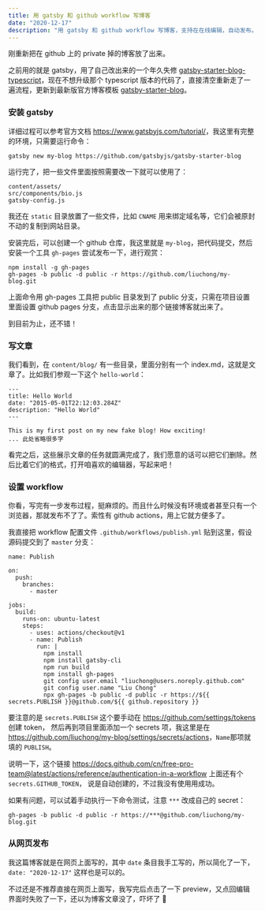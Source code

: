 ```yaml
---
title: 用 gatsby 和 github workflow 写博客
date: "2020-12-17"
description: "用 gatsby 和 github workflow 写博客，支持在在线编辑，自动发布。"
---
```


刚重新把在 github 上的 private 掉的博客放了出来。

之前用的就是 gatsby，用了自己改出来的一个年久失修 [gatsby-starter-blog-typescript](https://github.com/liuchong/gatsby-starter-blog-typescript)，现在不想升级那个 typescript 版本的代码了，直接清空重新走了一遍流程，更新到最新版官方博客模板 [gatsby-starter-blog](https://github.com/gatsbyjs/gatsby-starter-blog)。

### 安装 gatsby

详细过程可以参考官方文档 <https://www.gatsbyjs.com/tutorial/>，我这里有完整的环境，只需要运行命令：

```
gatsby new my-blog https://github.com/gatsbyjs/gatsby-starter-blog
```

运行完了，把一些文件里面按照需要改一下就可以使用了：

```
content/assets/
src/components/bio.js
gatsby-config.js
```

我还在 `static` 目录放置了一些文件，比如 `CNAME` 用来绑定域名等，它们会被原封不动的复制到网站目录。

安装完后，可以创建一个 github 仓库，我这里就是 `my-blog`，把代码提交，然后安装一个工具 `gh-pages` 尝试发布一下，进行观赏：

```
npm install -g gh-pages
gh-pages -b public -d public -r https://github.com/liuchong/my-blog.git
```

上面命令用 gh-pages 工具把 public 目录发到了 public 分支，只需在项目设置里面设置 github pages 分支，点击显示出来的那个链接博客就出来了。

到目前为止，还不错！

### 写文章

我们看到，在 `content/blog/` 有一些目录，里面分别有一个 index.md，这就是文章了。比如我们参观一下这个 `hello-world`：

```
---
title: Hello World
date: "2015-05-01T22:12:03.284Z"
description: "Hello World"
---

This is my first post on my new fake blog! How exciting!
... 此处省略很多字
```

看完之后，这些展示文章的任务就圆满完成了，我们愿意的话可以把它们删除。然后比着它们的格式，打开咱喜欢的编辑器，写起来吧！

### 设置 workflow

你看，写完有一步发布过程，挺麻烦的。而且什么时候没有环境或者甚至只有一个浏览器，那就发布不了了。索性有 github actions，用上它就方便多了。

我直接把 workflow 配置文件 `.github/workflows/publish.yml` 贴到这里，假设源码提交到了 `master` 分支：

```
name: Publish

on:
  push:
    branches:
      - master

jobs:
  build:
    runs-on: ubuntu-latest
    steps:
      - uses: actions/checkout@v1
      - name: Publish
        run: |
          npm install
          npm install gatsby-cli
          npm run build
          npm install gh-pages
          git config user.email "liuchong@users.noreply.github.com"
          git config user.name "Liu Chong"
          npx gh-pages -b public -d public -r https://${{ secrets.PUBLISH }}@github.com/${{ github.repository }}
```

要注意的是 `secrets.PUBLISH` 这个要手动在 <https://github.com/settings/tokens> 创建 token，
然后再到项目里面添加一个 secrets 项，我这里是在 <https://github.com/liuchong/my-blog/settings/secrets/actions>，`Name`那项就填的 `PUBLISH`。

说明一下，这个链接 <https://docs.github.com/cn/free-pro-team@latest/actions/reference/authentication-in-a-workflow> 上面还有个 `secrets.GITHUB_TOKEN`，
说是自动创建的，不过我没有使用用成功。

如果有问题，可以试着手动执行一下命令测试，注意 `***` 改成自己的 secret：

```
gh-pages -b public -d public -r https://***@github.com/liuchong/my-blog.git
```

### 从网页发布

我这篇博客就是在网页上面写的，其中 `date` 条目我手工写的，所以简化了一下，`date: "2020-12-17"` 这样也是可以的。

不过还是不推荐直接在网页上面写，我写完后点击了一下 preview，又点回编辑界面时失败了一下，还以为博客文章没了，吓坏了 👀
